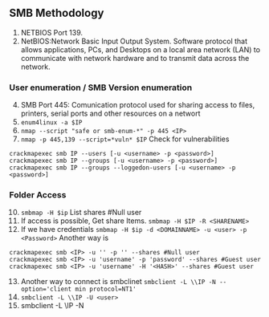 ## SMB Methodology
1. NETBIOS Port 139. 
2. NetBIOS:Network Basic Input Output System. Software protocol that allows applications, PCs, and Desktops on a local area network (LAN) to communicate with network hardware and to transmit data across the network.


### User enumeration / SMB Version enumeration

4. SMB Port 445: Comunication protocol used for sharing access to files, printers, serial ports and other resources on a networt
5. `enum4linux -a $IP` 
6. `nmap --script "safe or smb-enum-*" -p 445 <IP>`
7. `nmap -p 445,139 --script=*vuln* $IP`  Check for vulnerabilities
```
crackmapexec smb IP --users [-u <username> -p <password>]
crackmapexec smb IP --groups [-u <username> -p <password>]
crackmapexec smb IP --groups --loggedon-users [-u <username> -p <password>]
```

### Folder Access 
10. `smbmap -H $ip`  List shares #Null user
11. If access is possible, Get share Items. `smbmap -H $IP -R <SHARENAME> ` 
12. If we have credentials `smbmap -H $ip -d <DOMAINNAME> -u <user> -p <Password>` Another way is 
```
crackmapexec smb <IP> -u '' -p '' --shares #Null user
crackmapexec smb <IP> -u 'username' -p 'password' --shares #Guest user
crackmapexec smb <IP> -u 'username' -H '<HASH>' --shares #Guest user
```
13. Another way to connect is smbclinet `smbclient -L \\IP -N --option='client min protocol=NT1'`
14. `smbclient -L \\IP -U <user>` 
15.  smbclient -L \\IP -N 

